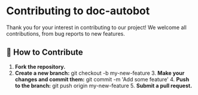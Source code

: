 # Contributing to doc-autobot

Thank you for your interest in contributing to our project! We welcome all contributions, from bug reports to new features.

## 🚀 How to Contribute

1. **Fork the repository.**
2. **Create a new branch:**
      git checkout -b my-new-feature   3. **Make your changes and commit them:**
      git commit -m 'Add some feature'   4. **Push to the branch:**
      git push origin my-new-feature   5. **Submit a pull request.**

